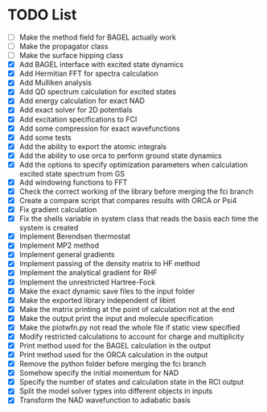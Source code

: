 # TODO List

- [ ] Make the method field for BAGEL actually work
- [ ] Make the propagator class
- [ ] Make the surface hipping class
- [x] Add BAGEL interface with excited state dynamics
- [x] Add Hermitian FFT for spectra calculation
- [x] Add Mulliken analysis
- [x] Add QD spectrum calculation for excited states
- [x] Add energy calculation for exact NAD
- [x] Add exact solver for 2D potentials
- [x] Add excitation specifications to FCI
- [x] Add some compression for exact wavefunctions
- [x] Add some tests
- [x] Add the ability to export the atomic integrals
- [x] Add the ability to use orca to perform ground state dynamics
- [x] Add the options to specify optimization parameters when calculation excited state spectrum from GS
- [x] Add windowing functions to FFT
- [x] Check the correct working of the library before merging the fci branch
- [x] Create a compare script that compares results with ORCA or Psi4
- [x] Fix gradient calculation
- [x] Fix the shells variable in system class that reads the basis each time the system is created
- [x] Implement Berendsen thermostat
- [x] Implement MP2 method
- [x] Implement general gradients
- [x] Implement passing of the density matrix to HF method
- [x] Implement the analytical gradient for RHF
- [x] Implement the unrestricted Hartree-Fock
- [x] Make the exact dynamic save files to the input folder
- [x] Make the exported library independent of libint
- [x] Make the matrix printing at the point of calculation not at the end
- [x] Make the output print the input and molecule specification
- [x] Make the plotwfn.py not read the whole file if static view specified
- [x] Modify restricted calculations to account for charge and multiplicity
- [x] Print method used for the BAGEL calculation in the output
- [x] Print method used for the ORCA calculation in the output
- [x] Remove the python folder before merging the fci branch
- [x] Somehow specify the initial momentum for NAD
- [x] Specify the number of states and calculation state in the RCI output
- [x] Split the model solver types into different objects in inputs
- [x] Transform the NAD wavefunction to adiabatic basis
